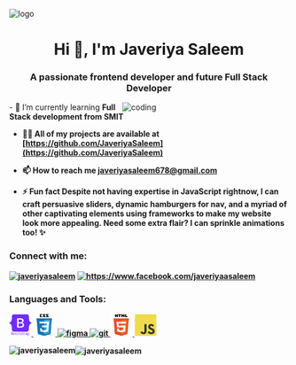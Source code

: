 ![logo](https://github.com/JaveriyaSaleem/JaveriyaSaleem/blob/main/Purple%20Colorful%20Tech'22%20YouTube%20Channel%20Art.png)
<h1 align="center">Hi 👋, I'm Javeriya Saleem</h1>
<h3 align="center">A passionate frontend developer and future Full Stack Developer</h3>

<img align="right" alt="coding" width="300" src="https://cdn.dribbble.com/users/330915/screenshots/3587000/10_coding_dribbble.gif" /> 
- 🌱 I’m currently learning <b>Full Stack development from SMIT<b/>

- 👨‍💻 All of my projects are available at [https://github.com/JaveriyaSaleem](https://github.com/JaveriyaSaleem)

- 📫 How to reach me <a href="mailto:javeriyasaleem678@gmail.com">javeriyasaleem678@gmail.com<a/>

- ⚡ Fun fact **Despite not having expertise in JavaScript rightnow, I can craft persuasive sliders, dynamic hamburgers for nav, and a myriad of other captivating elements using frameworks to make my website look more appealing. Need some extra flair? I can sprinkle animations too! ✨**

<h3 align="left">Connect with me:</h3>
<p align="left">
<a href="https://linkedin.com/in/javeriyasaleem" target="blank"><img align="center" src="https://raw.githubusercontent.com/rahuldkjain/github-profile-readme-generator/master/src/images/icons/Social/linked-in-alt.svg" alt="javeriyasaleem" height="30" width="40" /></a>
<a href="https://fb.com/https://www.facebook.com/javeriyaasaleem" target="blank"><img align="center" src="https://raw.githubusercontent.com/rahuldkjain/github-profile-readme-generator/master/src/images/icons/Social/facebook.svg" alt="https://www.facebook.com/javeriyaasaleem" height="30" width="40" /></a>
</p>

<h3 align="left">Languages and Tools:</h3>
<p align="left"> <a href="https://getbootstrap.com" target="_blank" rel="noreferrer"> <img src="https://raw.githubusercontent.com/devicons/devicon/master/icons/bootstrap/bootstrap-plain-wordmark.svg" alt="bootstrap" width="40" height="40"/> </a> <a href="https://www.w3schools.com/css/" target="_blank" rel="noreferrer"> <img src="https://raw.githubusercontent.com/devicons/devicon/master/icons/css3/css3-original-wordmark.svg" alt="css3" width="40" height="40"/> </a> <a href="https://www.figma.com/" target="_blank" rel="noreferrer"> <img src="https://www.vectorlogo.zone/logos/figma/figma-icon.svg" alt="figma" width="40" height="40"/> </a> <a href="https://git-scm.com/" target="_blank" rel="noreferrer"> <img src="https://www.vectorlogo.zone/logos/git-scm/git-scm-icon.svg" alt="git" width="40" height="40"/> </a> <a href="https://www.w3.org/html/" target="_blank" rel="noreferrer"> <img src="https://raw.githubusercontent.com/devicons/devicon/master/icons/html5/html5-original-wordmark.svg" alt="html5" width="40" height="40"/> </a> <a href="https://developer.mozilla.org/en-US/docs/Web/JavaScript" target="_blank" rel="noreferrer"> <img src="https://raw.githubusercontent.com/devicons/devicon/master/icons/javascript/javascript-original.svg" alt="javascript" width="40" height="40"/> </a> </p>

<p><img align="left" src="https://github-readme-stats.vercel.app/api/top-langs?username=javeriyasaleem&show_icons=true&locale=en&layout=compact" alt="javeriyasaleem" /></p>



<p><img align="center" src="https://github-readme-streak-stats.herokuapp.com/?user=javeriyasaleem&" alt="javeriyasaleem" /></p>

